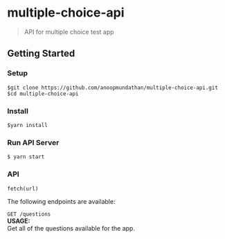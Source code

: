 # multiple-choice-api
> API for multiple choice test app

## Getting Started
### Setup
```
$git clone https://github.com/anoopmundathan/multiple-choice-api.git
$cd multiple-choice-api
```
### Install
```
$yarn install
```
### Run API Server
```
$ yarn start
```

### API

`fetch(url)`

The following endpoints are available:  

`GET /questions`  
  **USAGE:**   
    Get all of the questions available for the app.
